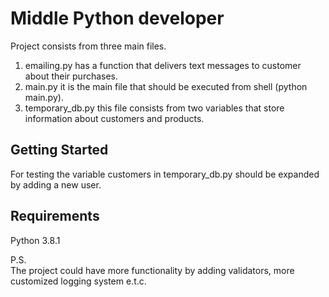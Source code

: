 # Middle Python developer	



Project consists from three main files.
1) emailing.py has a function that delivers text messages to customer about their purchases.
2) main.py it is the main file that should be executed from shell (python main.py).
2) temporary_db.py this file consists from two variables that store information about customers and products. 

## Getting Started

For testing the variable customers in temporary_db.py  should be expanded by adding a new user. 

## Requirements
Python 3.8.1

P.S.	
The project could have more functionality by adding validators, more customized logging system e.t.c.
